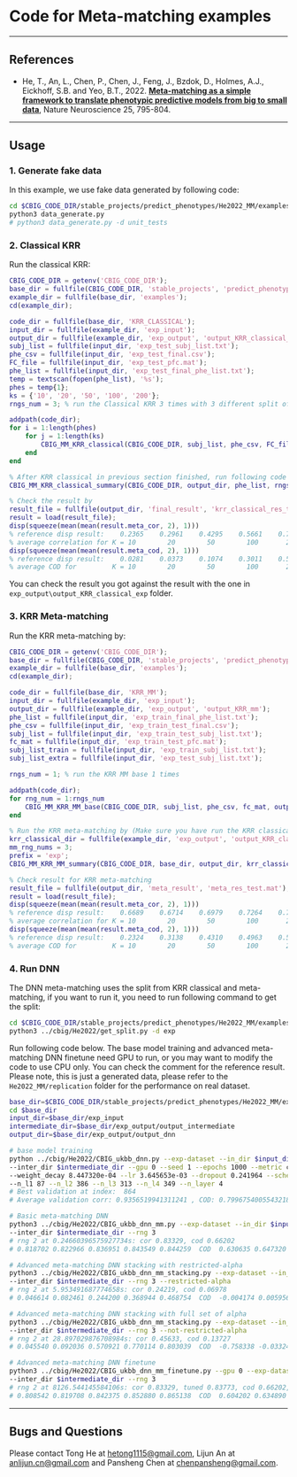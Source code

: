 # Code for Meta-matching examples

----

## References
+ He, T., An, L., Chen, P., Chen, J., Feng, J., Bzdok, D., Holmes, A.J., Eickhoff, S.B. and Yeo, B.T., 2022. [**Meta-matching as a simple framework to translate phenotypic predictive models from big to small data**](https://doi.org/10.1038/s41593-022-01059-9), Nature Neuroscience 25, 795-804.

----

## Usage

### 1. Generate fake data
In this example, we use fake data generated by following code:
```bash
cd $CBIG_CODE_DIR/stable_projects/predict_phenotypes/He2022_MM/examples
python3 data_generate.py
# python3 data_generate.py -d unit_tests
```

### 2. Classical KRR
Run the classical KRR:
```matlab
CBIG_CODE_DIR = getenv('CBIG_CODE_DIR');
base_dir = fullfile(CBIG_CODE_DIR, 'stable_projects', 'predict_phenotypes', 'He2022_MM');
example_dir = fullfile(base_dir, 'examples');
cd(example_dir);

code_dir = fullfile(base_dir, 'KRR_CLASSICAL');
input_dir = fullfile(example_dir, 'exp_input');
output_dir = fullfile(example_dir, 'exp_output', 'output_KRR_classical_exp');
subj_list = fullfile(input_dir, 'exp_test_subj_list.txt');
phe_csv = fullfile(input_dir, 'exp_test_final.csv');
FC_file = fullfile(input_dir, 'exp_test_pfc.mat');
phe_list = fullfile(input_dir, 'exp_test_final_phe_list.txt');
temp = textscan(fopen(phe_list), '%s');
phes = temp{1};
ks = {'10', '20', '50', '100', '200'};
rngs_num = 3; % run the Classical KRR 3 times with 3 different split of K shot

addpath(code_dir);
for i = 1:length(phes)
    for j = 1:length(ks)
        CBIG_MM_KRR_classical(CBIG_CODE_DIR, subj_list, phe_csv, FC_file, output_dir, rngs_num, phes{i}, ks{j}, false);
    end
end

% After KRR classical in previous section finished, run following code to get result summary:
CBIG_MM_KRR_classical_summary(CBIG_CODE_DIR, output_dir, phe_list, rngs_num, 'exp')

% Check the result by
result_file = fullfile(output_dir, 'final_result', 'krr_classical_res_test.mat');
result = load(result_file);
disp(squeeze(mean(mean(result.meta_cor, 2), 1)))
% reference disp result:    0.2365    0.2961    0.4295    0.5661    0.7332
% average correlation for K = 10        20        50        100       200
disp(squeeze(mean(mean(result.meta_cod, 2), 1)))
% reference disp result:    0.0281    0.0373    0.1074    0.3011    0.5183
% average COD for         K = 10        20        50        100       200
```
You can check the result you got against the result with the one in `exp_output\output_KRR_classical_exp` folder.


### 3. KRR Meta-matching
Run the KRR meta-matching by:
```matlab
CBIG_CODE_DIR = getenv('CBIG_CODE_DIR');
base_dir = fullfile(CBIG_CODE_DIR, 'stable_projects', 'predict_phenotypes', 'He2022_MM');
example_dir = fullfile(base_dir, 'examples');
cd(example_dir);

code_dir = fullfile(base_dir, 'KRR_MM');
input_dir = fullfile(example_dir, 'exp_input');
output_dir = fullfile(example_dir, 'exp_output', 'output_KRR_mm');
phe_list = fullfile(input_dir, 'exp_train_final_phe_list.txt');
phe_csv = fullfile(input_dir, 'exp_train_test_final.csv');
subj_list = fullfile(input_dir, 'exp_train_test_subj_list.txt');
fc_mat = fullfile(input_dir, 'exp_train_test_pfc.mat');
subj_list_train = fullfile(input_dir, 'exp_train_subj_list.txt');
subj_list_extra = fullfile(input_dir, 'exp_test_subj_list.txt');

rngs_num = 1; % run the KRR MM base 1 times

addpath(code_dir);
for rng_num = 1:rngs_num
    CBIG_MM_KRR_MM_base(CBIG_CODE_DIR, subj_list, phe_csv, fc_mat, output_dir, num2str(rng_num), phe_list, subj_list_train, subj_list_extra);
end

% Run the KRR meta-matching by (Make sure you have run the KRR classical, KRR meta-matching need the split files for K shot):
krr_classical_dir = fullfile(example_dir, 'exp_output', 'output_KRR_classical_exp');
mm_rng_nums = 3;
prefix = 'exp';
CBIG_MM_KRR_MM_summary(CBIG_CODE_DIR, base_dir, output_dir, krr_classical_dir, input_dir, mm_rng_nums, prefix)

% Check result for KRR meta-matching
result_file = fullfile(output_dir, 'meta_result', 'meta_res_test.mat');
result = load(result_file);
disp(squeeze(mean(mean(result.meta_cor, 2), 1)))
% reference disp result:    0.6689    0.6714    0.6979    0.7264    0.7324
% average correlation for K = 10        20        50        100       200
disp(squeeze(mean(mean(result.meta_cod, 2), 1)))
% reference disp result:    0.2324    0.3138    0.4310    0.4963    0.5166
% average COD for         K = 10        20        50        100       200
```

### 4. Run DNN

The DNN meta-matching uses the split from KRR classical and meta-matching, if you want to run it, you need to run following command to get the split:
```bash
cd $CBIG_CODE_DIR/stable_projects/predict_phenotypes/He2022_MM/examples
python3 ../cbig/He2022/get_split.py -d exp
```

Run following code below. The base model training and advanced meta-matching DNN finetune need GPU to run, or you may want to modify the code to use CPU only. You can check the comment for the reference result. Please note, this is just a generated data, please refer to the `He2022_MM/replication` folder for the performance on real dataset. 

```bash
base_dir=$CBIG_CODE_DIR/stable_projects/predict_phenotypes/He2022_MM/examples
cd $base_dir
input_dir=$base_dir/exp_input
intermediate_dir=$base_dir/exp_output/output_intermediate
output_dir=$base_dir/exp_output/output_dnn

# base model training
python ../cbig/He2022/CBIG_ukbb_dnn.py --exp-dataset --in_dir $input_dir --out_dir $output_dir \
--inter_dir $intermediate_dir --gpu 0 --seed 1 --epochs 1000 --metric cod \
--weight_decay 8.447320e-04 --lr 3.645653e-03 --dropout 0.241964 --scheduler_decrease 312 \
--n_l1 87 --n_l2 386 --n_l3 313 --n_l4 349 --n_layer 4
# Best validation at index:  864
# Average validation corr: 0.9356519941311241 , COD: 0.7996754005543218 , MAE: 126.73842307178165

# Basic meta-matching DNN
python3 ../cbig/He2022/CBIG_ukbb_dnn_mm.py --exp-dataset --in_dir $input_dir --out_dir $output_dir \
--inter_dir $intermediate_dir --rng 3
# rng 2 at 0.24660396575927734s: cor 0.83329, cod 0.66202
# 0.818702 0.822966 0.836951 0.843549 0.844259  COD  0.630635 0.647320 0.671728 0.682038 0.678399

# Advanced meta-matching DNN stacking with restricted-alpha
python3 ../cbig/He2022/CBIG_ukbb_dnn_mm_stacking.py --exp-dataset --in_dir $input_dir --out_dir $output_dir \
--inter_dir $intermediate_dir --rng 3 --restricted-alpha
# rng 2 at 5.953491687774658s: cor 0.24219, cod 0.06978
# 0.046614 0.082461 0.244200 0.368944 0.468754  COD  -0.004174 0.005956 0.052669 0.113945 0.180483

# Advanced meta-matching DNN stacking with full set of alpha
python3 ../cbig/He2022/CBIG_ukbb_dnn_mm_stacking.py --exp-dataset --in_dir $input_dir --out_dir $output_dir \
--inter_dir $intermediate_dir --rng 3 --not-restricted-alpha
# rng 2 at 28.897029876708984s: cor 0.45633, cod 0.13727
# 0.045540 0.092036 0.570921 0.770114 0.803039  COD  -0.758338 -0.033242 0.267363 0.570382 0.640185

# Advanced meta-matching DNN finetune
python3 ../cbig/He2022/CBIG_ukbb_dnn_mm_finetune.py --gpu 0 --exp-dataset --in_dir $input_dir --out_dir $output_dir \
--inter_dir $intermediate_dir --rng 3
# rng 2 at 8126.544145584106s: cor 0.83329, tuned 0.83773, cod 0.66202, tuned 0.66151
# 0.808542 0.819708 0.842375 0.852880 0.865138  COD  0.604202 0.634890 0.676690 0.695644 0.696116
```

----

## Bugs and Questions
Please contact Tong He at hetong1115@gmail.com, Lijun An at anlijun.cn@gmail.com and Pansheng Chen at chenpansheng@gmail.com.

